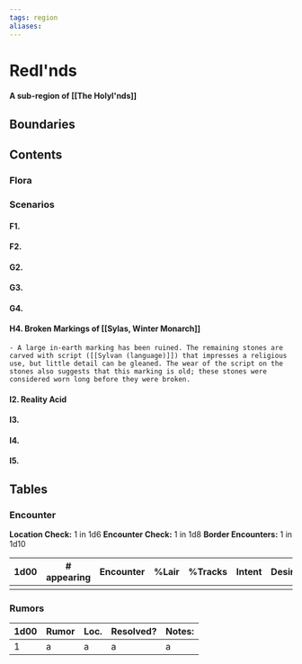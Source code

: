 ```yaml
---
tags: region
aliases:
---
```

# Redl'nds
#### A sub-region of [[The Holyl'nds]]
## Boundaries
## Contents
### Flora
### Scenarios
#### F1.
#### F2.
#### G2.
#### G3.
#### G4.
#### H4. Broken Markings of [[Sylas, Winter Monarch]]
	- A large in-earth marking has been ruined. The remaining stones are carved with script ([[Sylvan (language)]]) that impresses a religious use, but little detail can be gleaned. The wear of the script on the stones also suggests that this marking is old; these stones were considered worn long before they were broken.  
#### I2. Reality Acid
#### I3.
#### I4.
#### I5.

## Tables
### Encounter
**Location Check:** 1 in 1d6
**Encounter Check:** 1 in 1d8
**Border Encounters:** 1 in 1d10


| 1d00 | # appearing | Encounter | %Lair | %Tracks | Intent | Desire |
| ---- | ----------- | --------- | ----- | ------- | ------ | ------ |
|      |             |           |       |         |        |        |

### Rumors
| 1d00 | Rumor | Loc. | Resolved? | Notes: |
|------|-------|------|-----------|--------|
| 1    | a     | a    | a         | a      |
